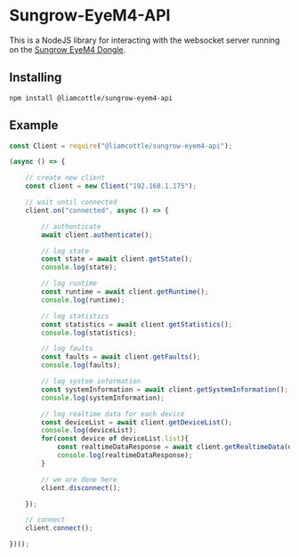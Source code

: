 # Sungrow-EyeM4-API

This is a NodeJS library for interacting with the websocket server running on the [Sungrow EyeM4 Dongle](https://service.sungrowpower.com.au/files/Web_Files/FAQ/TD_202006_EyeM4%20-WiFi-_Quick%20Guide%20for%20SG30-50-110CX%20Inverters_V1.1.pdf).

## Installing

```
npm install @liamcottle/sungrow-eyem4-api
```

## Example

```javascript
const Client = require("@liamcottle/sungrow-eyem4-api");

(async () => {

    // create new client
    const client = new Client("192.168.1.175");

    // wait until connected
    client.on("connected", async () => {

        // authenticate
        await client.authenticate();

        // log state
        const state = await client.getState();
        console.log(state);

        // log runtime
        const runtime = await client.getRuntime();
        console.log(runtime);

        // log statistics
        const statistics = await client.getStatistics();
        console.log(statistics);

        // log faults
        const faults = await client.getFaults();
        console.log(faults);

        // log system information
        const systemInformation = await client.getSystemInformation();
        console.log(systemInformation);

        // log realtime data for each device
        const deviceList = await client.getDeviceList();
        console.log(deviceList);
        for(const device of deviceList.list){
            const realtimeDataResponse = await client.getRealtimeData(device.dev_id);
            console.log(realtimeDataResponse);
        }

        // we are done here
        client.disconnect();

    });

    // connect
    client.connect();

})();
```

